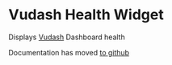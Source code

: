 # Vudash Health Widget

Displays [Vudash](https://npmjs.org/vudash) Dashboard health

Documentation has moved [to github](https://vudash.com#health-widget)